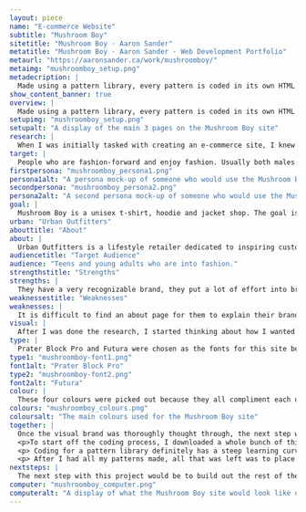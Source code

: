 ```yaml
---
layout: piece
name: "E-commerce Website"
subtitle: "Mushroom Boy"
sitetitle: "Mushroom Boy · Aaron Sander"
metatitle: "Mushroom Boy · Aaron Sander · Web Development Portfolio"
metaurl: "https://aaronsander.ca/work/mushroomboy/"
metaimg: "mushroomboy_setup.png"
metadecription: |
  Made using a pattern library, every pattern is coded in its own HTML file, in a pattern folder and draws from a CSS file in the pattern folder.
show_content_banner: true
overview: |
  Made using a pattern library, every pattern is coded in its own HTML file, in a pattern folder and draws from a CSS file in the pattern folder. To build each page, patterns are called out and pieced together with only minimal amounts of HTML to structure them.
setupimg: "mushroomboy_setup.png"
setupalt: "A display of the main 3 pages on the Mushroom Boy site"
research: |
  When I was initially tasked with creating an e-commerce site, I knew I wanted to create a t-shirt brand for some of the weird art that I have made in the past. I knew roughly who I wanted to target but didn't really know how or why. All my research was done to narrow down my target group and influence my decisions when the time came to start designing. All this research helped me create my website goal and strengthen my idea of how I wanted the site to be perceived.
target: |
  People who are fashion-forward and enjoy fashion. Usually both males and females between the ages of 16 - 28, who keep up to date on social media and enjoy expressing themselves through their fashion and appearance. Generally artistic and stylish, have a good sense of self. It uses bright fun colours that are also mature enough to draw the attention of young adults. Below are two personas of potential customers to the E-commerce site.
firstpersona: "mushroomboy_persona1.png"
persona1alt: "A persona mock-up of someone who would use the Mushroom Boy site"
secondpersona: "mushroomboy_persona2.png"
persona2alt: "A second persona mock-up of someone who would use the Mushroom Boy site"
goal: |
  Mushroom Boy is a unisex t-shirt, hoodie and jacket shop. The goal is to sell a unique brand of clothing to people looking for unisex clothing. As well, the website should represent the brand and the stylistic choices should coincide with the appearance of the clothing.
urban: "Urban Outfitters"
abouttitle: "About"
about: |
  Urban Outfitters is a lifestyle retailer dedicated to inspiring customers through a unique combination of product, creativity and cultural understanding, offering experiential retail environments and a well-curated mix of on-trend women’s and men’s clothes, from boho dresses, denim and graphics to shoes, hats, and backpacks, as well as beauty, intimates, swim and a collection of handpicked vintage clothing.
audiencetitle: "Target Audience"
audience: "Teens and young adults who are into fashion."
strengthstitle: "Strengths"
strengths: |
  They have a very recognizable brand, they put a lot of effort into brand awareness and putting their brand forward in style. They try many new things and the site is pretty straight forward. They use clear descriptors for their clothing, clearly state any partnerships and what materials are used.
weaknessestitle: "Weaknesses"
weaknesses: |
  It is difficult to find an about page for them to explain their branding and style guide. Most online clothing stores give you at least a little bit of an idea of how they represent their brand and how they think their clothing should be styled. (their product cards include models wearing the clothing and showing off the unique styling which could be used for a lookbook but it would be nicer to have a real book).
visual: |
  After I was done the research, I started thinking about how I wanted the site to feel. I wanted something modern but eye-catching. To achieve that I kept the site minimal in elements but added a lot of personality to the site.
type: |
  Prater Block Pro and Futura were chosen as the fonts for this site because together they give off the sleek modern vibe with a hint of personality. Prater Block Pro was specifically chose for the font of the title because it had a fun youthful feel to it, which represented the brand and put a strong idea of what the user should expect.</p><p>Prater Block Pro was paired with Futura because Futura is a sleek and modern typeface. Futura tied together all elements of the sites brand by not having a large amount of personality, this let the site speak for itself.
type1: "mushroomboy-font1.png"
font1alt: "Prater Block Pro"
type2: "mushroomboy-font2.png"
font2alt: "Futura"
colour: |
  These four colours were picked out because they all compliment each other well. The pink, blue and yellow were chosen as fun, youthful feeling colours that added a pop to the site. The primary grey was chosen as the alternate background colour aside from pure white, giving a bit of contrast to the site.
colours: "mushroomboy_colours.png"
coloursalt: "The main colours used for the Mushroom Boy site"
together: |
  Once the visual brand was thoroughly thought through, the next step was to start designing the layout of the site. The homepage was designed to be minimal with the sole purpose of drawing users further into the site. The main banner for it was larger than any other page to announce to the user what site they were on and to give the site a bit of life with the animated bubbles moving around. Additionally, each accent colour corresponds to a collection of items, which helps enforce the colours as part of the brand and brings all the pages together.</p>
  <p>To start off the coding process, I downloaded a whole bunch of things to get my pattern library up and running... <small>(It was a long process)</small> Once all the downloading was done, I started by breaking my wireframe site down into repeating patterns. This is a vital step when creating pattern libraries, since it groups and trims down patterns and lets you know which patterns can become an array(?). An array(?) is one repeating pattern that, with the help of some Markdown files, can spit out different pieces of code that all look the same but each have different information, which is very handy when you are making a products page.</p>
  <p> Coding for a pattern library definitely has a steep learning curve, but I got used to it quickly once I understood how vital the file structure is. Each pattern gets its own folder and each folder has a HTML, CSS and config.YML file. This gives each pattern it's own HTML file, a CSS sheet to reference for styling and a config.YML for an explanation in the pattern library.</p>
  <p> After I had all my patterns made, all that was left was to place each piece into its respective place. I created a few layouts that would be used around the site that held common patterns like the navigation, the head and the footer. Then made HTML files for each page and placed in the appropriate pattern and array. In all, the building of the site was the shortest amount of time, all it took was a little bit of code and placing some patterns.
nextsteps: |
  The next step with this project would be to build out the rest of the site, as right now, only a select few pages of the site are up and running. As well, getting the site up to internet standards, adding all SEO and meta data, would follow close behind.
computer: "mushroomboy_computer.png"
computeralt: "A display of what the Mushroom Boy site would look like on a computer screen"
---
```

